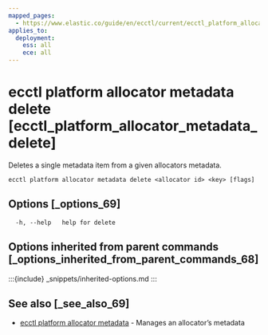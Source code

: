 ```yaml
---
mapped_pages:
  - https://www.elastic.co/guide/en/ecctl/current/ecctl_platform_allocator_metadata_delete.html
applies_to:
  deployment:
    ess: all
    ece: all
---
```


# ecctl platform allocator metadata delete [ecctl_platform_allocator_metadata_delete]

Deletes a single metadata item from a given allocators metadata.

```
ecctl platform allocator metadata delete <allocator id> <key> [flags]
```


## Options [_options_69]

```
  -h, --help   help for delete
```


## Options inherited from parent commands [_options_inherited_from_parent_commands_68]

:::{include} _snippets/inherited-options.md
:::


## See also [_see_also_69]

* [ecctl platform allocator metadata](/reference/ecctl_platform_allocator_metadata.md)	 - Manages an allocator’s metadata
